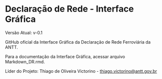 # Declaração de Rede - Interface Gráfica

Versão Atual: v-0.1

GitHub oficial da Interface Gráfica da Declaração de Rede Ferroviária da ANTT.

Para a documentação da Interface Gráfica, acessar arquivo Markdown_DR.rmd.

Líder do Projeto: Thiago de Oliveira Victorino - thiago.victorino@antt.gov.br
